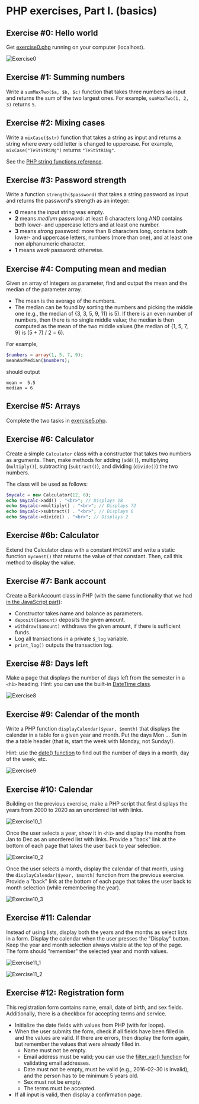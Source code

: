 # PHP exercises, Part I. (basics)

## Exercise #0: Hello world

Get [exercise0.php](exercise0.php) running on your computer (localhost).

![Exercise0](images/exercise0.png)


## Exercise #1: Summing numbers

Write a `sumMaxTwo($a, $b, $c)` function that takes three numbers as input and returns the sum of the two largest ones.  For example, `sumMaxTwo(1, 2, 3)` returns `5`.


## Exercise #2: Mixing cases

Write a `mixCase($str)` function that takes a string as input and returns a string where every odd letter is changed to uppercase.  For example, `mixCase("TeStStRiNg")` returns `"TeStStRiNg"`.

See the [PHP string functions reference](http://www.w3schools.com/php/php_ref_string.asp).


## Exercise #3: Password strength

Write a function `strength($password)` that takes a string password as input and returns the password's strength as an integer:

  - **0** means the input string was empty.
  - **2** means _medium_ password: at least 6 characters long AND contains both lower- and uppercase letters and at least one number.
  - **3** means _strong_ password: more than 8 characters long, contains both lower- and uppercase letters, numbers (more than one), and at least one non alphanumeric character.
  - **1** means _weak_ password: otherwise.


## Exercise #4: Computing mean and median

Given an array of integers as parameter, find and output the mean and the
median of the parameter array.

  - The mean is the average of the numbers.
  - The median can be found by sorting the numbers and picking the middle one (e.g., the median of {3, 3, 5, 9, 11} is 5). If there is an even number of numbers, then there is no single middle value; the median is then computed as the mean of the two middle values (the median of {1, 5, 7, 9} is (5 + 7) / 2 = 6).

For example,

```php
$numbers = array(1, 5, 7, 9);
meanAndMedian($numbers);
```

should output

```
mean =  5.5
median = 6
```


## Exercise #5: Arrays

Complete the two tasks in [exercise5.php](exercise5.php).


## Exercise #6: Calculator

Create a simple `Calculator` class with a constructor that takes two numbers as arguments.  Then, make methods for adding (`add()`), multiplying (`multiply()`), subtracting (`subtract()`), and dividing (`divide()`) the two numbers.

The class will be used as follows:
```php
$mycalc = new Calculator(12, 6);
echo $mycalc->add() . "<br>"; // Displays 18
echo $mycalc->multiply() . "<br>"; // Displays 72
echo $mycalc->subtract() . "<br>"; // Displays 6
echo $mycalc->divide() . "<br>"; // Displays 2
```


## Exercise #6b: Calculator

Extend the Calculator class with a constant `MYCONST` and write a static function `myconst()` that returns the value of that constant. Then, call this method to display the value.


## Exercise #7: Bank account

Create a BankAccount class in PHP (with the same functionality that we had [in the JavaScript part](../../js/basics)):

  - Constructor takes name and balance as parameters.
  - `deposit($amount)` deposits the given amount.
  - `withdraw($amount)` withdraws the given amount, if there is sufficient funds.
  - Log all transactions in a private `$_log` variable.
  - `print_log()` outputs the transaction log.


## Exercise #8: Days left

Make a page that displays the number of days left from the semester in a `<h1>` heading. Hint: you can use the built-in [DateTime class](http://php.net/manual/en/class.datetime.php).

![Exercise8](images/exercise8.png)


## Exercise #9: Calendar of the month

Write a PHP function `displayCalendar($year, $month)` that displays the calendar in a table for a given year and month. Put the days Mon ... Sun in the a table header (that is, start the week with Monday, not Sunday!).

Hint: use the [date() function](http://php.net/manual/en/function.date.php) to find out the number of days in a month, day of the week, etc.

![Exercise9](images/exercise9.png)


## Exercise #10: Calendar

Building on the previous exercise, make a PHP script that first displays the years from 2000 to 2020 as an unordered list with links.

![Exercise10_1](images/exercise10_1.png)

Once the user selects a year, show it in `<h1>` and display the months from Jan to Dec as an unordered list with links. Provide a "back" link at the bottom of each page that takes the user back to year selection.

![Exercise10_2](images/exercise10_2.png)

Once the user selects a month, display the calendar of that month, using the `displayCalendar($year, $month)` function from the previous exercise. Provide a "back" link at the bottom of each page that takes the user back to month selection (while remembering the year).

![Exercise10_3](images/exercise10_3.png)


## Exercise #11: Calendar

Instead of using lists, display both the years and the months as select lists in a form. Display the calendar when the user presses the "Display" button. Keep the year and month selection always visible at the top of the page. The form should "remember" the selected year and month values.

![Exercise11_1](images/exercise11_1.png)

![Exercise11_2](images/exercise11_2.png)



## Exercise #12: Registration form

This registration form contains name, email, date of birth, and sex fields. Additionally, there is a checkbox for accepting terms and service.

  * Initialize the date fields with values from PHP (with for loops).
  * When the user submits the form, check if all fields have been filled in and the values are valid. If there are errors, then display the form again, but remember the values that were already filled in.
    - Name must not be empty.
    - Email address must be valid; you can use the [filter_var() function](http://php.net/manual/en/filter.examples.validation.php) for validating email addresses.
    - Date must not be empty, must be valid (e.g., 2016-02-30 is invalid), and the person has to be minimum 5 years old.
    - Sex must not be empty.
    - The terms must be accepted.
  * If all input is valid, then display a confirmation page.
